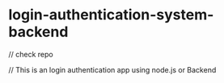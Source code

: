 # login-authentication-system-backend

// check repo

// This is an login authentication app using node.js or Backend